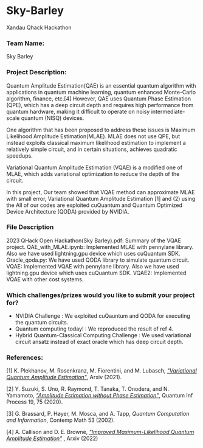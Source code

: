 # Sky-Barley
Xandau Qhack Hackathon
### Team Name:

Sky Barley

### Project Description:

Quantum Amplitude Estimation(QAE) is an essential quantum algorithm with applications in quantum machine learning, quantum enhanced Monte-Carlo algorithm, finance, etc.[4] However, QAE uses Quantum Phase Estimation (QPE), which has a deep circuit depth and requires high performance from quantum hardware, making it difficult to operate on noisy intermediate-scale quantum (NISQ) devices.

One algorithm that has been proposed to address these issues is Maximum Likelihood Amplitude Estimation(MLAE). MLAE does not use QPE, but instead exploits classical maximum likelihood estimation to implement a relatively simple circuit, and in certain situations, achieves quadratic speedups.

Variational Quantum Amplitude Estimation (VQAE) is a modified one of MLAE, which adds variational optimization to reduce the depth of the circuit.

In this project, Our team showed that VQAE method can approximate MLAE with small error, Variational Quantum Amplitude Estimation [1] and (2) using the All of our codes are exploited cuQuantum and Quantum Optimized Device Architecture (QODA) provided by NVIDIA.

### File Description 
2023 QHack Open Hackathon(Sky Barley).pdf: Summary of the VQAE project.
QAE_with_MLAE.ipynb: Implemented MLAE with pennylane library. Also we have used lightning.gpu device which uses cuQuantum SDK.      
Oracle_qoda.py: We have used QODA library to simulate quantum circuit. 
VQAE: Implemented VQAE with pennylane library. Also we have used lightning.gpu device which uses cuQuantum SDK.
VQAE2: Implemented VQAE with other cost systems. 





### Which challenges/prizes would you like to submit your project for?

- NVIDIA Challenge : We exploited cuQauntum and QODA for executing the quantum circuits.
- Quantum computing today! : We reproduced the result of ref 4.
- Hybrid Quantum-Classical Computing Challenge : We used variational circuit ansatz instead of exact oracle which has deep circuit depth.

### References:

[1] K. Plekhanov, M. Rosenkranz, M. Fiorentini, and M. Lubasch, *[\"Variational Quantum Amplitude Estimation\"](https://arxiv.org/abs/2109.03687)*, Arxiv (2021).

[2] Y. Suzuki, S. Uno, R. Raymond, T. Tanaka, T. Onodera, and N. Yamamoto, *[\"Amplitude Estimation without Phase Estimation\"](https://arxiv.org/abs/1904.10246)*, Quantum Inf Process 19, 75 (2020).

[3] G. Brassard, P. Høyer, M. Mosca, and A. Tapp, *Quantum Computation and Information*, Contemp Math 53 (2002).

[4] A. Callison and D. E. Browne, *[\"Improved Maximum-Likelihood Quantum Amplitude Estimation\"](https://arxiv.org/abs/2209.03321)*
, Arxiv (2022)
